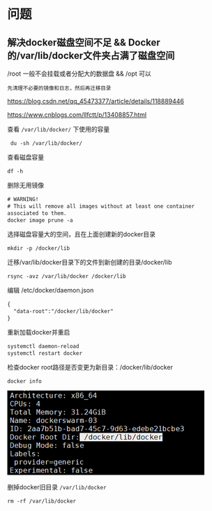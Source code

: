 # 问题
## 解决docker磁盘空间不足 && Docker的/var/lib/docker文件夹占满了磁盘空间
/root 一般不会挂载或者分配大的数据盘 && /opt 可以

`先清理不必要的镜像和日志，然后再迁移目录`

https://blog.csdn.net/qq_45473377/article/details/118889446

https://www.cnblogs.com/llfctt/p/13408857.html

查看 `/var/lib/docker/` 下使用的容量
```shell
 du -sh /var/lib/docker/
```

查看磁盘容量
```shell
df -h
```
删除无用镜像
```shell
# WARNING! 
# This will remove all images without at least one container associated to them.
docker image prune -a
```

选择磁盘容量大的空间，且在上面创建新的docker目录
```shell
mkdir -p /docker/lib
```
迁移/var/lib/docker目录下的文件到新创建的目录/docker/lib
```shell
rsync -avz /var/lib/docker /docker/lib
```
编辑 /etc/docker/daemon.json 
```shell
{
  "data-root":"/docker/lib/docker"
}
```
重新加载docker并重启
```shell
systemctl daemon-reload
systemctl restart docker
```
检查docker root路径是否变更为新目录：/docker/lib/docker
```shell
docker info
```
![Alt text](image.png)

删掉docker旧目录 `/var/lib/docker`
```shell
rm -rf /var/lib/docker
```

